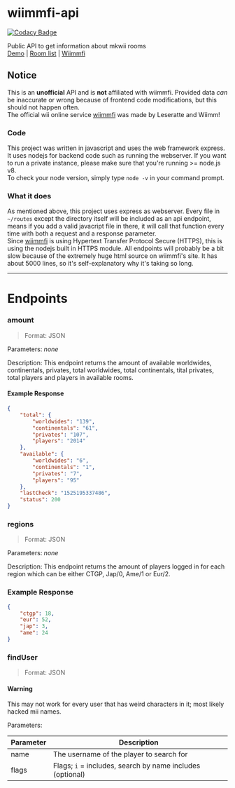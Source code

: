 # wiimmfi-api

[![Codacy Badge](https://api.codacy.com/project/badge/Grade/9ee46ec893de4624b946b9bf712d6171)](https://app.codacy.com/app/y21/wiimmfi-api?utm_source=github.com&utm_medium=referral&utm_content=y21/wiimmfi-api&utm_campaign=badger)

Public API to get information about mkwii rooms<br/>
<a href="https://wiimmfi.glitch.me/">Demo</a> | <a href="https://wiimmfi.de/mkw/list">Room list</a> | <a href="https://wiimmfi.de">Wiimmfi</a>

## Notice
This is an **unofficial** API and is **not** affiliated with wiimmfi. Provided data *can* be inaccurate or wrong because of frontend code modifications, but this should not happen often.<br/>
The official wii online service <a href="https://wiimmfi.de/">wiimmfi</a> was made by Leseratte and Wiimm! 

### Code
This project was written in javascript and uses the web framework express. It uses nodejs for backend code such as running the webserver.
If you want to run a private instance, please make sure that you're running >= node.js v8.<br/>
To check your node version, simply type `node -v` in your command prompt.

### What it does
As mentioned above, this project uses express as webserver. Every file in `~/routes` except the directory itself will be included as an api endpoint, means if you add a valid javacript file in there, it will call that function every time with both a request and a response parameter.<br/>
Since <a href="https://wiimmfi.de/">wiimmfi</a> is using Hypertext Transfer Protocol Secure (HTTPS), this is using the nodejs built in HTTPS module. 
All endpoints will probably be a bit slow because of the extremely huge html source on wiimmfi's site. It has about 5000 lines, so it's self-explanatory why it's taking so long.

------
# Endpoints

### amount
> Format: JSON

Parameters: *none*

Description: This endpoint returns the amount of available worldwides, continentals, privates, total worldwides, total continentals, tital privates, total players and players in available rooms.
#### Example Response
```json
{
    "total": {
        "worldwides": "139",
        "continentals": "61",
        "privates": "107",
        "players": "2014"
    },
    "available": {
        "worldwides": "6",
        "continentals": "1",
        "privates": "7",
        "players": "95"
    },
    "lastCheck": "1525195337486",
    "status": 200
}
```

### regions
> Format: JSON

Parameters: *none*

Description: This endpoint returns the amount of players logged in for each region which can be either CTGP, Jap/0, Ame/1 or Eur/2.
### Example Response
```json
{
    "ctgp": 18,
    "eur": 52,
    "jap": 3,
    "ame": 24
}
```

### findUser
> Format: JSON

#### Warning
This may not work for every user that has weird characters in it; most likely hacked mii names.

Parameters: 

| Parameter     | Description   |
| ------------- | --------------|
| name          | The username of the player to search for
| flags         | Flags; `i` = includes, search by name includes (optional)
